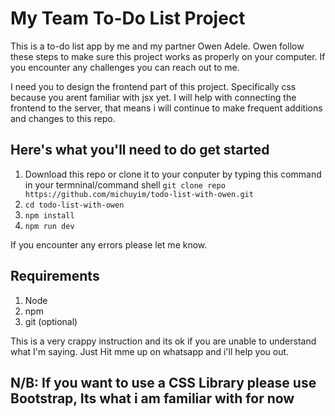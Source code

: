 # My Team To-Do List Project

This is a to-do list app by me and my partner Owen Adele. Owen follow these steps to make sure this project works as properly on your computer. If you encounter any challenges you can reach out to me.

I need you to design the frontend part of this project. Specifically css because you arent familiar with jsx yet. I will help with connecting the frontend to the server, that means i will continue to make frequent additions and changes to this repo.

## Here's what you'll need to do get started

1. Download this repo or clone it to your conputer by typing this command in your termninal/command shell `` git clone repo https://github.com/michuyim/todo-list-with-owen.git ``
2. `` cd todo-list-with-owen ``
3. `` npm install ``
4. `` npm run dev ``

If you encounter any errors please let me know.

## Requirements

1. Node
2. npm
3. git (optional)

This is a very crappy instruction and its ok if you are unable to understand what I'm saying. Just Hit mme up on whatsapp and i'll help you out.

## N/B: If you want to use a CSS Library please use Bootstrap, Its what i am familiar with for now
